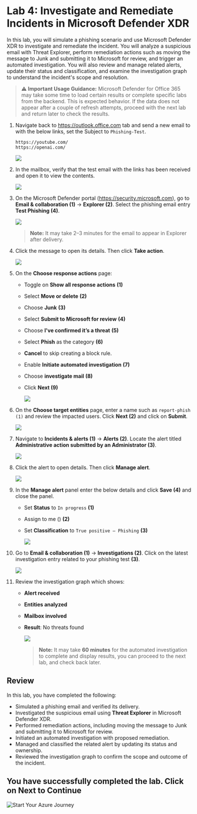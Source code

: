 # Lab 4: Investigate and Remediate Incidents in Microsoft Defender XDR

In this lab, you will simulate a phishing scenario and use Microsoft Defender XDR to investigate and remediate the incident. You will analyze a suspicious email with Threat Explorer, perform remediation actions such as moving the message to Junk and submitting it to Microsoft for review, and trigger an automated investigation. You will also review and manage related alerts, update their status and classification, and examine the investigation graph to understand the incident's scope and resolution.

> **⚠ Important Usage Guidance:** Microsoft Defender for Office 365 may take some time to load certain results or complete specific labs from the backend. This is expected behavior. If the data does not appear after a couple of refresh attempts, proceed with the next lab and return later to check the results.

1. Navigate back to https://outlook.office.com tab and send a new email to **<inject key="AzureAdUserEmail"></inject>** with the below links, set the Subject to `Phishing-Test`.

   ```
   https://youtube.com/  
   https://openai.com/  
   ```

      ![](./media/rd_day1_ex3_t2_1.png)

1. In the mailbox, verify that the test email with the links has been received and open it to view the contents.

   ![](./media/g_r_e2_2_1.png)

1. On the Microsoft Defender portal (https://security.microsoft.com), go to **Email & collaboration (1)** → **Explorer (2)**. Select the phishing email entry **Test Phishing (4)**.

   ![](./media/rd_day1_ex3_t2_2.png)

   > **Note:** It may take 2–3 minutes for the email to appear in Explorer after delivery.

1. Click the message to open its details. Then click **Take action**.

   ![](./media/rd_day1_ex3_t2_3.png)

1. On the **Choose response actions** page:

   - Toggle on **Show all response actions** **(1)** 
   - Select **Move or delete** **(2)** 
   - Choose **Junk** **(3)**  
   - Select **Submit to Microsoft for review** **(4)**  
   - Choose **I've confirmed it’s a threat** **(5)**   
   - Select **Phish** as the category **(6)** 
   - **Cancel** to skip creating a block rule.
   - Enable **Initiate automated investigation** **(7)** 
   - Choose **investigate mail** **(8)** 
   - Click **Next (9)**

      ![](./media/corr_t_f_5.png)
   
1. On the **Choose target entities** page, enter a name such as `report-phish (1)` and review the impacted users. Click **Next (2)** and click on **Submit**.

   ![](./media/rd_day1_ex3_t2_5.png)

1. Navigate to **Incidents & alerts (1)** → **Alerts (2)**. Locate the alert titled **Administrative action submitted by an Administrator (3)**.

   ![](./media/rd_day1_ex3_t2_6.png)

1. Click the alert to open details. Then click **Manage alert**.

   ![](./media/rd_day1_ex3_t2_7.png)

1. In the **Manage alert** panel enter the below details and click **Save (4)** and close the panel.

   - Set **Status** to `In progress` **(1)**
   - Assign to me (<inject key="AzureAdUserEmail"></inject>) **(2)**
   - Set **Classification** to `True positive – Phishing` **(3)** 

     ![](./media/rd_day1_ex3_t2_8.png)

1. Go to **Email & collaboration (1)** → **Investigations (2)**. Click on the latest investigation entry related to your phishing test **(3)**.

   ![](./media/rd_day1_ex3_t2_9.png)

1. Review the investigation graph which shows:

    - **Alert received**  
    - **Entities analyzed**  
    - **Mailbox involved**  
    - **Result**: No threats found

      ![](./media/rd_day1_ex3_t2_10.png)

      > **Note:** It may take **60 minutes** for the automated investigation to complete and display results, you can proceed to the next lab, and check back later.

## Review

In this lab, you have completed the following:

- Simulated a phishing email and verified its delivery.  
- Investigated the suspicious email using **Threat Explorer** in Microsoft Defender XDR.  
- Performed remediation actions, including moving the message to Junk and submitting it to Microsoft for review.  
- Initiated an automated investigation with proposed remediation.  
- Managed and classified the related alert by updating its status and ownership.  
- Reviewed the investigation graph to confirm the scope and outcome of the incident.  

## You have successfully completed the lab. Click on Next to Continue

  ![Start Your Azure Journey](./media/rd_gs_1_9.png)
